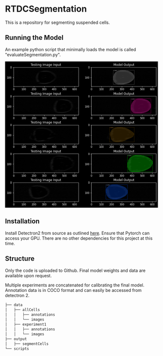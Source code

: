 # RTDCSegmentation
This is a repository for segmenting suspended cells.

## Running the Model
An example python script that minimally loads the model is called "evaluateSegmentation.py".

![](./media/sampleSegmentation.png)

## Installation

Install Detectron2 from source as outlined [here](https://detectron2.readthedocs.io/en/latest/tutorials/install.html). Ensure that Pytorch can access your GPU. There are no other dependencies for this project at this time. 

## Structure

Only the code is uploaded to Github. Final model weights and data are available upon request. 

Multiple experiments are concatenated for calibrating the final model. Annotation data is in COCO format and can easily be accessed from detectron 2. 
```
├── data
│   ├── allCells
│   │   ├── annotations
│   │   └── images
│   ├── experiment1
│   │   ├── annotations
│   │   └── images
├── output
│   ├── segmentCells
└── scripts
```


